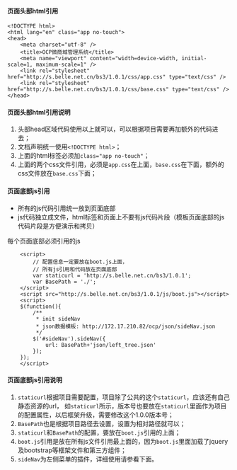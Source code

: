 
#### 页面头部html引用
```
<!DOCTYPE html>
<html lang="en" class="app no-touch">
<head>
    <meta charset="utf-8" />
    <title>OCP微商城管理系统</title>
    <meta name="viewport" content="width=device-width, initial-scale=1, maximum-scale=1" />
    <link rel="stylesheet" href="http://s.belle.net.cn/bs3/1.0.1/css/app.css" type="text/css" />
    <link rel="stylesheet" href="http://s.belle.net.cn/bs3/1.0.1/css/base.css" type="text/css" />
</head>
```
#### 页面头部html引用说明
1. 头部head区域代码使用以上就可以，可以根据项目需要再加额外的代码进去；
2. 文档声明统一使用`<!DOCTYPE html>`；
3. 上面的html标签必须加`class="app no-touch"`；
4. 上面的两个css文件引用，必须是`app.css`在上面，`base.css`在下面，额外的css文件放在`base.css`下面；



#### 页面底部js引用
* 所有的js代码引用统一放到页面底部
* js代码独立成文件，html标签和页面上不要有js代码片段（模板页面底部的js代码片段是方便演示和拷贝）

每个页面底部必须引用的js
```
    <script>
        // 配置信息一定要放在boot.js上面，
        // 所有js引用和代码放在页面底部
        var staticurl = 'http://s.belle.net.cn/bs3/1.0.1';
        var BasePath = './';
    </script>
    <script src="http://s.belle.net.cn/bs3/1.0.1/js/boot.js"></script>
    <script>
    $(function(){
        /**
         * init sideNav
         * json数据模板: http://172.17.210.82/ocp/json/sideNav.json
         */
        $('#sideNav').sideNav({
            url: BasePath+'json/left_tree.json'
        });
    });
    </script>
```
#### 页面底部js引用说明
1. `staticurl`根据项目需要配置，项目除了公共的这个`staticurl`，应该还有自己静态资源的url，
如`staticurl`所示，版本号也要放在`staticurl`里面作为项目的配置属性，以后框架升级，需要修改这个1.0.0版本号；
2. `BasePath`也是根据项目路径去设置，设置为相对路径就可以；
3. `staticurl`和`BasePath`的配置，要放在`boot.js`引用的上面；
4. `boot.js`引用是放在所有js文件引用最上面的，因为`boot.js`里面加载了jquery及bootstrap等框架文件和第三方组件；
5. `sideNav`为左侧菜单的插件，详细使用请参看下面。

